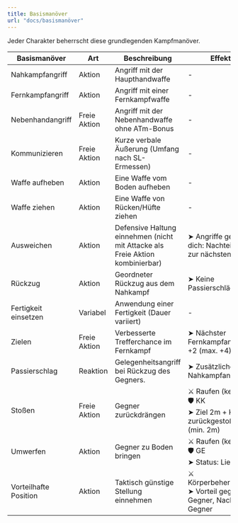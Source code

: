 ```yaml
---
title: Basismanöver
url: "docs/basismanöver"
---
```

Jeder Charakter beherrscht diese grundlegenden Kampfmanöver.

| Basismanöver | Art | Beschreibung | Effekte |
| --- | --- | --- | --- |
| Nahkampfangriff | Aktion | Angriff mit der Haupthandwaffe | - |
| Fernkampfangriff | Aktion | Angriff mit einer Fernkampfwaffe | - |
| Nebenhandangriff | Freie Aktion | Angriff mit der Nebenhandwaffe ohne ATm-Bonus | - |
| Kommunizieren | Freie Aktion | Kurze verbale Äußerung (Umfang nach SL-Ermessen) | - |
| Waffe aufheben | Aktion | Eine Waffe vom Boden aufheben | - |
| Waffe ziehen | Aktion | Eine Waffe von Rücken/Hüfte ziehen | - |
| Ausweichen | Aktion | Defensive Haltung einnehmen (nicht mit Attacke als Freie Aktion kombinierbar) |  ➤ Angriffe gegen dich: Nachteil (bis zur nächsten Runde) |
| Rückzug | Aktion | Geordneter Rückzug aus dem Nahkampf | ➤ Keine Passierschläge |
| Fertigkeit einsetzen | Variabel | Anwendung einer Fertigkeit (Dauer variiert) | - |
| Zielen | Freie Aktion | Verbesserte Trefferchance im Fernkampf | ➤ Nächster Fernkampfangriff: +2 (max. +4) |
| Passierschlag | Reaktion | Gelegenheitsangriff bei Rückzug des Gegners. | ➤ Zusätzlicher Nahkampfangriff |
| Stoßen | Freie Aktion | Gegner zurückdrängen | ⚔ Raufen (keine TP)<br>🛡 KK<br>➤ Ziel 2m + KKm zurückgestoßen (min. 2m) |
| Umwerfen | Aktion | Gegner zu Boden bringen | ⚔ Raufen (keine TP)<br>🛡 GE<br>➤ Status: Liegend |
| Vorteilhafte Position | Aktion | Taktisch günstige Stellung einnehmen | ⚔ Körperbeherrschung<br>➤ Vorteil gegen Gegner, Nachteil für Gegner |